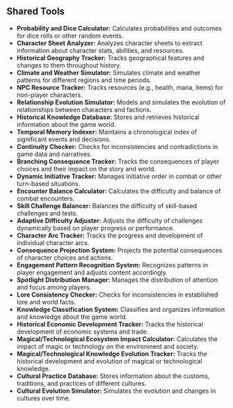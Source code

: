 ## Shared Tools

- **Probability and Dice Calculator:** Calculates probabilities and outcomes for dice rolls or other random events.
- **Character Sheet Analyzer:** Analyzes character sheets to extract information about character stats, abilities, and resources.
- **Historical Geography Tracker:** Tracks geographical features and changes to them throughout history.
- **Climate and Weather Simulator:** Simulates climate and weather patterns for different regions and time periods.
- **NPC Resource Tracker:** Tracks resources (e.g., health, mana, items) for non-player characters.
- **Relationship Evolution Simulator:** Models and simulates the evolution of relationships between characters and factions.
- **Historical Knowledge Database:** Stores and retrieves historical information about the game world.
- **Temporal Memory Indexer:** Maintains a chronological index of significant events and decisions.
- **Continuity Checker:** Checks for inconsistencies and contradictions in game data and narratives.
- **Branching Consequence Tracker:** Tracks the consequences of player choices and their impact on the story and world.
- **Dynamic Initiative Tracker:** Manages initiative order in combat or other turn-based situations.
- **Encounter Balance Calculator:** Calculates the difficulty and balance of combat encounters.
- **Skill Challenge Balancer:** Balances the difficulty of skill-based challenges and tests.
- **Adaptive Difficulty Adjuster:** Adjusts the difficulty of challenges dynamically based on player progress or performance.
- **Character Arc Tracker:** Tracks the progress and development of individual character arcs.
- **Consequence Projection System:** Projects the potential consequences of character choices and actions.
- **Engagement Pattern Recognition System:** Recognizes patterns in player engagement and adjusts content accordingly.
- **Spotlight Distribution Manager:** Manages the distribution of attention and focus among players.
- **Lore Consistency Checker:** Checks for inconsistencies in established lore and world facts.
- **Knowledge Classification System:** Classifies and organizes information and knowledge about the game world.
- **Historical Economic Development Tracker:** Tracks the historical development of economic systems and trade.
- **Magical/Technological Ecosystem Impact Calculator:** Calculates the impact of magic or technology on the environment and society.
- **Magical/Technological Knowledge Evolution Tracker:** Tracks the historical development and evolution of magical or technological knowledge.
- **Cultural Practice Database:** Stores information about the customs, traditions, and practices of different cultures.
- **Cultural Evolution Simulator:** Simulates the evolution and changes in cultures over time.
